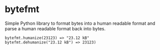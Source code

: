 bytefmt
=======

Simple Python library to format bytes into a human readable format and
parse a human readable format back into bytes.

    bytefmt.humanize(23123) => "23.12 kB"
    bytefmt.dehumanize("23.12 kB") => 23123)


